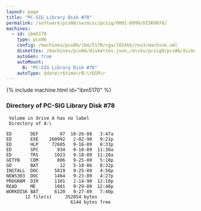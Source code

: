 ```yaml
---
layout: page
title: "PC-SIG Library Disk #78"
permalink: /software/pcx86/sw/misc/pcsig/0001-0999/DISK0078/
machines:
  - id: ibm5170
    type: pcx86
    config: /machines/pcx86/ibm/5170/cga/1024kb/rev3/machine.xml
    diskettes: /machines/pcx86/diskettes.json,/disks/pcsig0/pcx86/diskettes.json
    autoGen: true
    autoMount:
      B: "PC-SIG Library Disk #78"
    autoType: $date\r$time\rB:\rDIR\r
---
```


{% include machine.html id="ibm5170" %}

### Directory of PC-SIG Library Disk #78

     Volume in drive A has no label
     Directory of A:\

    ED       DEF        97  10-26-88   3:47a
    ED       EXE    260992   2-02-90   9:21p
    ED       HLP     72685   9-16-89   6:33p
    ED       SPC       934   9-18-89  11:30a
    ED       TRS      1023   9-18-89  11:28a
    GETYN    COM       806   9-25-89   5:18p
    GO       BAT        12   5-18-86   8:32p
    INSTALL  DOC      5819   9-25-89   4:56p
    NEWS303  DOC      1464   9-23-89   4:27p
    PROGRAM  DIR      1101   2-14-90  12:10p
    READ     ME       1001   9-29-89  12:48p
    WORKDISK BAT      6120   9-27-89   7:40p
           12 file(s)     352054 bytes
                            6144 bytes free
